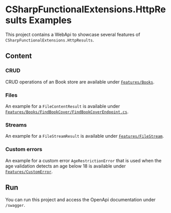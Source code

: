 ﻿# CSharpFunctionalExtensions.HttpResults Examples

This project contains a WebApi to showcase several features of `CSharpFunctionalExtensions.HttpResults`.

## Content

### CRUD

CRUD operations of an Book store are available under [`Features/Books`](./Features/Books).

### Files

An example for a `FileContentResult` is available under [`Features/Books/FindBookCover/FindBookCoverEndpoint.cs`](./Features/Books/FindBookCover/FindBookCoverEndpoint.cs).

### Streams

An example for a `FileStreamResult` is available under [`Features/FileStream`](./Features/FileStream).

### Custom errors

An example for a custom error `AgeRestrictionError` that is used when the age validation detects an age below 18 is available under [`Features/CustomError`](./Features/CustomError).

## Run

You can run this project and access the OpenApi documentation under `/swagger`.
